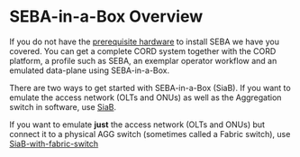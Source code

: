# SEBA-in-a-Box Overview

If you do not have the [prerequisite hardware](../../prereqs/hardware.md) to
install SEBA we have you covered. You can get a complete CORD system together
with the CORD platform, a profile such as SEBA, an exemplar operator workflow and
an emulated data-plane using SEBA-in-a-Box.

There are two ways to get started with SEBA-in-a-Box (SiaB). If you want to emulate
the access network (OLTs and ONUs) as well as the Aggregation switch in software,
use [SiaB](./siab.md).

If you want to emulate **just** the access network (OLTs and ONUs) but connect it
to a physical AGG switch (sometimes called a Fabric switch), use
[SiaB-with-fabric-switch](./siab-with-fabric-switch.md)
